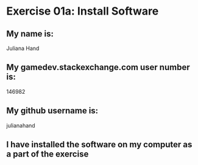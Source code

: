 # Exercise 01a: Install Software

## My name is:
Juliana Hand

## My gamedev.stackexchange.com user number is:
146982

## My github username is:
julianahand

## I have installed the software on my computer as a part of the exercise
